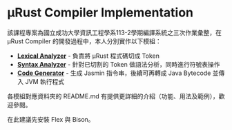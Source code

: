# μRust Compiler Implementation
該課程專案為國立成功大學資訊工程學系113-2學期編譯系統之三次作業彙整，在 μRust Compiler 的開發過程中，本人分別實作以下模組：
- **[Lexical Analyzer](./LexicalAnalyzer)** - 負責將 μRust 程式碼切成 Token
- **[Syntax Analyzer](./SyntaxAnalyzer)** - 針對已切割的 Token 做語法分析，同時進行符號表操作
- **[Code Generator](./CodeGenerator)** - 生成 Jasmin 指令串，後續可再轉成 Java Bytecode 並傳入 JVM 執行程式
  
各模組對應資料夾的 README.md 有提供更詳細的介紹（功能、用法及範例），歡迎參閱。

在此建議先安裝 Flex 與 Bison。
